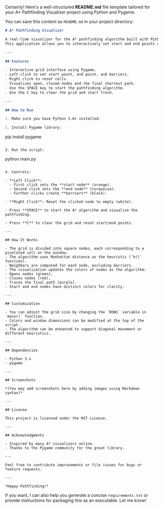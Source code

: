 Certainly! Here's a well-structured **README.md** file template tailored for your A* Pathfinding Visualizer project using Python and Pygame.

You can save this content as `README.md` in your project directory:

```markdown
# A* Pathfinding Visualizer

A real-time visualizer for the A* pathfinding algorithm built with Python and Pygame.  
This application allows you to interactively set start and end points on a grid, define barriers, and visualize the process of finding the shortest path using the A* algorithm.

---

## Features

- Interactive grid interface using Pygame.
- Left click to set start point, end point, and barriers.
- Right click to reset cells.
- Visualizes open, closed nodes and the final shortest path.
- Use the SPACE key to start the pathfinding algorithm.
- Use the C key to clear the grid and start fresh.

---

## How to Run

1. Make sure you have Python 3.6+ installed.

2. Install Pygame library:

   ```
   pip install pygame
   ```

3. Run the script:

   ```
   python main.py
   ```

4. Controls:

   - **Left Click**:  
     - First click sets the **start node** (orange).  
     - Second click sets the **end node** (turquoise).  
     - Further clicks create **barriers** (black).

   - **Right Click**: Reset the clicked node to empty (white).

   - Press **SPACE** to start the A* algorithm and visualize the pathfinding.

   - Press **C** to clear the grid and reset start/end points.

---

## How It Works

- The grid is divided into square nodes, each corresponding to a pixelated cell on the window.
- The algorithm uses Manhattan distance as the heuristic (`h()` function).
- Neighbors are computed for each node, excluding barriers.
- The visualization updates the colors of nodes as the algorithm:
  - Opens nodes (green),
  - Closes nodes (red),
  - Traces the final path (purple).
- Start and end nodes have distinct colors for clarity.

---

## Customization

- You can adjust the grid size by changing the `ROWS` variable in `main()` function.
- Colors and window dimensions can be modified at the top of the script.
- The algorithm can be enhanced to support diagonal movement or different heuristics.

---

## Dependencies

- Python 3.x
- pygame

---

## Screenshots

*(You may add screenshots here by adding images using Markdown syntax)*

---

## License

This project is licensed under the MIT License.

---

## Acknowledgments

- Inspired by many A* visualizers online.
- Thanks to the Pygame community for the great library.

---

Feel free to contribute improvements or file issues for bugs or feature requests.

---

*Happy Pathfinding!*
```

If you want, I can also help you generate a concise `requirements.txt` or provide instructions for packaging this as an executable. Let me know!
